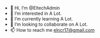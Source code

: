 - 👋 Hi, I’m @EltechAdmin
- 👀 I’m interested in A Lot.
- 🌱 I’m currently learning A Lot.
- 💞️ I’m looking to collaborate on A Lot.
- 📫 How to reach me elncr17@gmail.com

<!---
EltechAdmin/EltechAdmin is a ✨ special ✨ repository because its `README.md` (this file) appears on your GitHub profile.
You can click the Preview link to take a look at your changes.
--->
